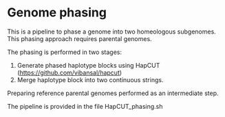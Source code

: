 # Genome phasing
This is a pipeline to phase a genome into two homeologous subgenomes. This phasing approach requires parental genomes.

The phasing is performed in two stages:

1) Generate phased haplotype blocks using HapCUT (https://github.com/vibansal/hapcut)
2) Merge haplotype block into two continuous strings.

Preparing reference parental genomes performed as an intermediate step. 

The pipeline is provided in the file HapCUT_phasing.sh


